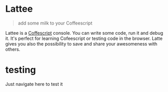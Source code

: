 # Lattee 

> add some milk to your Coffeescript

Lattee is a [Coffescript]('http://coffeescript.org') console. You can write some code, run it and debug it.
It's perfect for learning Cofeescript or testing code in the browser. 
Latte gives you also the possibility to save and share your awesomeness with others.

# testing 
Just navigate here to test it